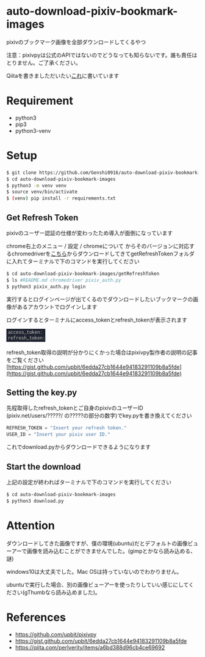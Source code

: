 # auto-download-pixiv-bookmark-images

pixivのブックマーク画像を全部ダウンロードしてくるやつ

注意：pixivpyは公式のAPIではないのでどうなっても知らないです。誰も責任はとりません。ご了承ください。

Qiitaを書きましただいたい[これ](https://qiita.com/genshi0916/items/e17d0a5c7fd226714f3c)に書いています

# Requirement
* python3
* pip3
* python3-venv

# Setup
```bash
$ git clone https://github.com/Genshi0916/auto-download-pixiv-bookmark-images.git
$ cd auto-download-pixiv-bookmark-images
$ python3 -m venv venv
$ source venv/bin/activate
$ (venv) pip install -r requirements.txt
```

## Get Refresh Token
pixivのユーザー認証の仕様が変わったため導入が面倒になっています

chrome右上のメニュー / 設定 / chromeについて からそのバージョンに対応するchromedriverを[こちら](https://chromedriver.chromium.org/downloads)からダウンロードしてきてgetRefreshTokenフォルダに入れてターミナルで下のコマンドを実行してください

```bash
$ cd auto-download-pixiv-bookmark-images/getRefreshToken
$ ls #README.md chromedriver pixiv_auth.py
$ python3 pixiv_auth.py login
```
実行するとログインページが出てくるのでダウンロードしたいブックマークの画像があるアカウントでログインします

ログインするとターミナルにaccess_tokenとrefresh_tokenが表示されます

![](images/refreshToken.png "refreshTokenのサンプル画像")

refresh_token取得の説明が分かりにくかった場合はpixivpy製作者の説明の記事をご覧ください
[https://gist.github.com/upbit/6edda27cb1644e94183291109b8a5fde](https://gist.github.com/upbit/6edda27cb1644e94183291109b8a5fde)

## Setting the key.py
先程取得したrefresh_tokenとご自身のpixivのユーザーID (pixiv.net/users/?????/ の?????の部分の数字)でkey.pyを書き換えてください

```python
REFRESH_TOKEN = "Insert your refresh token."
USER_ID = "Insert your pixiv user ID."
```

これでdownload.pyからダウンロードできるようになります

## Start the download
上記の設定が終わればターミナルで下のコマンドを実行してください
```bash
$ cd auto-download-pixiv-bookmark-images
$ python3 download.py
```
# Attention
ダウンロードしてきた画像ですが、僕の環境(ubuntu)だとデフォルトの画像ビューアーで画像を読み込むことができませんでした。(gimpとかなら読み込める、謎)

windows10は大丈夫でした。Mac OSは持っていないのでわかりません。

ubuntuで実行した場合、別の画像ビューアーを使ったりしていい感じにしてください(gThumbなら読み込めました)。

# References
* https://github.com/upbit/pixivpy
* https://gist.github.com/upbit/6edda27cb1644e94183291109b8a5fde
* https://qiita.com/perlverity/items/a6bd388d96cb4ce69692
